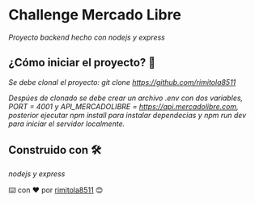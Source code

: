 # Challenge Mercado Libre

_Proyecto backend hecho con nodejs y express_

## ¿Cómo iniciar el proyecto? 🚀

_Se debe clonal el proyecto: git clone https://github.com/rimitola8511_

_Despúes de clonado se debe crear un archivo .env con dos variables, PORT = 4001 y API_MERCADOLIBRE = https://api.mercadolibre.com, posterior ejecutar npm install para instalar dependecias y npm run dev para iniciar el servidor localmente._

## Construido con 🛠️

_nodejs y express_

⌨️ con ❤️ por [rimitola8511](https://github.com/rimitola8511) 😊
